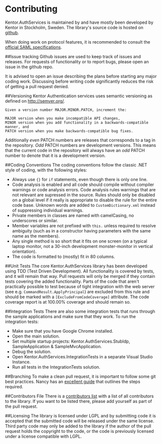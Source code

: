 Contributing
===========

Kentor.AuthServices is maintained by and have mostly been developed by Kentor in Stockholm,
Sweden. The library's source code is hosted on [github](https://github.com/KentorIT/authservices).

When doing work on protocol features, it is recommended to consult the
[official SAML specifications](https://wiki.oasis-open.org/security/FrontPage#SAMLV2.0Standard).

##Issue tracking
Github issues are used to keep track of issues and releases. For requests of functionality or
to report bugs, please open an issue in the github repo.

It is advised to open an issue describing the plans before starting any major coding work.
Discussing before writing code significantly reduces the risk of getting a pull request
denied.

##Versioning
Kentor Authentication services uses semantic versioning as defined on http://semver.org/.

    Given a version number MAJOR.MINOR.PATCH, increment the:

    MAJOR version when you make incompatible API changes,
    MINOR version when you add functionality in a backwards-compatible manner, and
    PATCH version when you make backwards-compatible bug fixes.

Additionally *even* PATCH numbers are releases that corresponds to a tag in the 
repository. *Odd* PATCH numbers are development versions. This means that the 
current code in the repository will always have an *odd* PATCH number to denote that 
it is a development version.

##Coding Conventions
The coding conventions follow the classic .NET style of coding, with the following
styles:
* Always use `{}` for `if` statements, even though there is only one line.
* Code analysis is enabled and all code should compile without compiler warnings or
code analysis errors. Code analysis rules warnings that are not relevant are supressed in
the source. Rules should only be disabled on a global level if it really is appropriate to
disable the rule for the entire code base. Unknown words are added to `CustomDictionary.xml`
instead of suppressing individual warnings.
* Private members in classes are named with camelCasing, no underscores or similar.
* Member variables are not prefixed with `this.` unless required to resolve ambiguity (such
as in a constructor having parameters with the same name as the members).
* Any single method is so short that it fits on one screen (on a typical laptop monitor, 
not a 30-inch development monster-monitor in vertical orientation).
* The code is formatted to (mostly) fit in 80 columns.

##Unit Tests
The core Kentor.AuthServices library has been developed using TDD (Test Driven Development). All
functionality is covered by tests, and it will remain that way. Pull requests will only be
merged if they contain tests covering the added functionality. Parts of the code that aren't
practically possible to test because of tight integration with the web server (see e.g. 
`CommandResult.ApplyPrincipal`) are excluded from this rule and should be marked with a
`[ExcludeFromCodeCoverage]` attribute. The code coverage report is at 100.00% coverage and 
should remain so.

##Integration Tests
There are also some integration tests that runs through the sample applications and make
sure that they work. To run the integration tests:
* Make sure that you have Google Chrome installed.
* Open the main solution.
* Set multiple startup projects: Kentor.AuthServices.StubIdp, SampleApplication & SampleMvcApplication.
* Debug the solution.
* Open Kentor.AuthServices.IntegrationTests in a separate Visual Studio Instance.
* Run all tests in the IntegrationTests solution.

##Branching
To make a clean pull request, it is important to follow some git best practices. Nancy
has an [excellent guide](https://github.com/NancyFx/Nancy/blob/master/CONTRIBUTING.md) that outlines
the steps required.

##Contributors File
There is a [contributors list](../CONTRIBUTORS.txt) with a list of all contributors to the library. If
you want to be listed there, please add yourself as part of the pull request.

##Licensing
The library is licensed under LGPL and by submitting code it is accepted that the submitted
code will be released under the same license. Third party code may only be added to the library
if the author of the pull request holds the copyright to the code, or the code is previously
licensed under a license compatible with LGPL.
